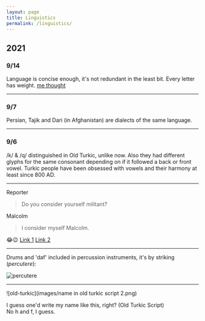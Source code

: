 ```yaml
---
layout: page
title: Linguistics
permalink: /linguistics/
---
```


## 2021

### 9/14

Language is concise enough, it's not redundant in the least bit. Every letter has weight. [me thought](https://youtu.be/_K-L9uhsBLM?t=7)

---

### 9/7

Persian, Tajik and Dari (in Afghanistan) are dialects of the same language.

---

### 9/6

/k/ & /q/ distinguished in Old Turkic, unlike now. Also they had different glyphs for the same consonant
depending on if it followed a back or front vowel. Turkic people have been obsessed with vowels and their
harmony at least since 800 AD.

---

Reporter
> Do you consider yourself militant?

Malcolm
> I consider myself Malcolm.

😂😉 [Link 1](https://youtu.be/56MFtl7WGHk) [Link 2](https://youtu.be/zn_67oRe_-A?t=178)

---

Drums and 'daf' included in percussion instruments, it's by striking (_percutere_):

![percutere](images/percutere.png)

---

![old-turkic](images/name in old turkic script 2.png)  

I guess one'd write my name like this, right? (Old Turkic Script)  
No h and f, I guess.
